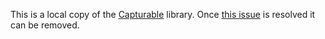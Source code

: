 This is a local copy of the [Capturable](https://github.com/PatilShreyas/Capturable) library. Once [this issue](https://github.com/PatilShreyas/Capturable/issues/224) is resolved it can be removed.
